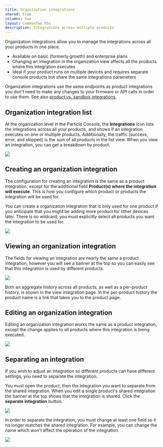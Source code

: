 ```yaml
---
title: Organization integrations
shared: true
columns: two
layout: commonTwo.hbs
description: Integrations across multiple products
---
```


Organization integrations allow you to manage the integrations across all your products in one place.

- Available on basic (formerly growth) and enterprise plans
- Changing an integration in the organization view affects all the products where this integration executes
- Ideal if your product runs on multiple devices and requires separate console products but share the same integrations parameters

Organization integrations use the same endpoints as product integrations you don't need to make any changes to your firmware or API calls in order to use them. See also [product vs. sandbox integrations](integrations/webhooks/#product-vs-sandbox-integrations).

## Organization integration list

At the organization level in the Particle Console, the **Integrations** icon lists the integrations across all your products, and shows if an integration executes on one or multiple products. Additionally, the traffic (success, error, and skipped) is the sum of all products in the list view. When you view an integration, you can get a breakdown by product.

![](/assets/images/integrations/org-list.png)

## Creating an organization integration

The configuration for creating an integration is the same as a product integration, except for the additional field **Product(s) where the integration will execute**. This is how you configure which product or products the integration will be used for. 

You can create a organization integration that is only used for one product if you anticipate that you might be adding more product for other devices later. There is no wildcard; you must explicitly select all products you want the integration to be used for.

![](/assets/images/integrations/org-create-integration.png)

## Viewing an organization integration

The fields for viewing an integration are nearly the same a product integration, however you will see a banner at the top so you can easily see that this integration is used by different products. 

![](/assets/images/integrations/org-view-integration.png)

Both an aggregate history across all products, as well as a per-product history, is shown in the view integration page. In the per-product history the product name is a link that takes you to the product page.

## Editing an organization integration

Editing an organization integration works the same as a product integration, except the change applies to all products where this integration is being executed.

![](/assets/images/integrations/org-edit-integration.png)


## Separating an integration

If you wish to adjust an integration so different products can have different settings, you need to separate the integration.

You must open the product, then the integration you want to separate from the shared integration. When you edit a single product's shared integration the banner at the top shows that the integration is shared. Click the **separate integration** button.

![](/assets/images/integrations/org-edit-integration2.png)

In order to separate the integration, you must change at least one field so it no longer matches the shared integration. For example, you can change the name which won't affect the operation of the integration.

![](/assets/images/integrations/org-edit-separate.png)

